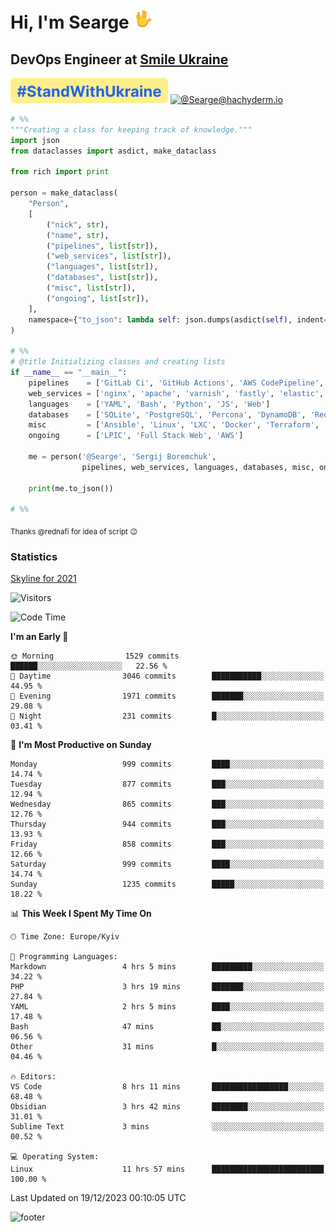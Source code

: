 # Hi, I'm Searge <img src="images/vulcan.webp" style="display: inline-block; margin: 0; height: 2rem" alt="Vulcan salute" />

## DevOps Engineer at [Smile Ukraine](https://smile-ukraine.com/en)

[![Stand With Ukraine](https://raw.githubusercontent.com/vshymanskyy/StandWithUkraine/main/badges/StandWithUkraine.svg)](https://stand-with-ukraine.pp.ua)
<a rel="me" href="https://hachyderm.io/@Searge">![@Searge@hachyderm.io](https://img.shields.io/badge/-@Searge-%232B90D9?logo=mastodon&logoColor=white)</a>

```python
# %%
"""Creating a class for keeping track of knowledge."""
import json
from dataclasses import asdict, make_dataclass

from rich import print

person = make_dataclass(
    "Person",
    [
        ("nick", str),
        ("name", str),
        ("pipelines", list[str]),
        ("web_services", list[str]),
        ("languages", list[str]),
        ("databases", list[str]),
        ("misc", list[str]),
        ("ongoing", list[str]),
    ],
    namespace={"to_json": lambda self: json.dumps(asdict(self), indent=4)},
)

# %%
# @title Initializing classes and creating lists
if __name__ == "__main__":
    pipelines    = ['GitLab Ci', 'GitHub Actions', 'AWS CodePipeline', 'Jenkins']
    web_services = ['nginx', 'apache', 'varnish', 'fastly', 'elastic', 'solr']
    languages    = ['YAML', 'Bash', 'Python', 'JS', 'Web']
    databases    = ['SQLite', 'PostgreSQL', 'Percona', 'DynamoDB', 'Redis']
    misc         = ['Ansible', 'Linux', 'LXC', 'Docker', 'Terraform', 'AWS']
    ongoing      = ['LPIC', 'Full Stack Web', 'AWS']

    me = person('@Searge', 'Sergij Boremchuk',
                pipelines, web_services, languages, databases, misc, ongoing)

    print(me.to_json())

# %%

```

<sub>Thanks @rednafi for idea of script :wink:</sub>

### Statistics

[Skyline for 2021](https://skyline.github.com/Searge/2021)

![Visitors](https://komarev.com/ghpvc/?username=searge&label=Profile%20views&color=0e75b6&style=flat) 
<!--START_SECTION:waka-->
![Code Time](http://img.shields.io/badge/Code%20Time-2%2C362%20hrs%2018%20mins-blue)

**I'm an Early 🐤** 

```text
🌞 Morning                1529 commits        ██████░░░░░░░░░░░░░░░░░░░   22.56 % 
🌆 Daytime                3046 commits        ███████████░░░░░░░░░░░░░░   44.95 % 
🌃 Evening                1971 commits        ███████░░░░░░░░░░░░░░░░░░   29.08 % 
🌙 Night                  231 commits         █░░░░░░░░░░░░░░░░░░░░░░░░   03.41 % 
```
📅 **I'm Most Productive on Sunday** 

```text
Monday                   999 commits         ████░░░░░░░░░░░░░░░░░░░░░   14.74 % 
Tuesday                  877 commits         ███░░░░░░░░░░░░░░░░░░░░░░   12.94 % 
Wednesday                865 commits         ███░░░░░░░░░░░░░░░░░░░░░░   12.76 % 
Thursday                 944 commits         ███░░░░░░░░░░░░░░░░░░░░░░   13.93 % 
Friday                   858 commits         ███░░░░░░░░░░░░░░░░░░░░░░   12.66 % 
Saturday                 999 commits         ████░░░░░░░░░░░░░░░░░░░░░   14.74 % 
Sunday                   1235 commits        █████░░░░░░░░░░░░░░░░░░░░   18.22 % 
```


📊 **This Week I Spent My Time On** 

```text
🕑︎ Time Zone: Europe/Kyiv

💬 Programming Languages: 
Markdown                 4 hrs 5 mins        █████████░░░░░░░░░░░░░░░░   34.22 % 
PHP                      3 hrs 19 mins       ███████░░░░░░░░░░░░░░░░░░   27.84 % 
YAML                     2 hrs 5 mins        ████░░░░░░░░░░░░░░░░░░░░░   17.48 % 
Bash                     47 mins             ██░░░░░░░░░░░░░░░░░░░░░░░   06.56 % 
Other                    31 mins             █░░░░░░░░░░░░░░░░░░░░░░░░   04.46 % 

🔥 Editors: 
VS Code                  8 hrs 11 mins       █████████████████░░░░░░░░   68.48 % 
Obsidian                 3 hrs 42 mins       ████████░░░░░░░░░░░░░░░░░   31.01 % 
Sublime Text             3 mins              ░░░░░░░░░░░░░░░░░░░░░░░░░   00.52 % 

💻 Operating System: 
Linux                    11 hrs 57 mins      █████████████████████████   100.00 % 
```


 Last Updated on 19/12/2023 00:10:05 UTC
<!--END_SECTION:waka-->

![footer](https://capsule-render.vercel.app/api?type=waving&color=gradient&customColorList=14,21&height=82&section=footer)
